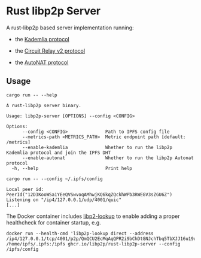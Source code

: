 # Rust libp2p Server

A rust-libp2p based server implementation running:

- the [Kademlia protocol](https://github.com/libp2p/specs/tree/master/kad-dht)

- the [Circuit Relay v2 protocol](https://github.com/libp2p/specs/blob/master/relay/circuit-v2.md)

- the [AutoNAT protocol](https://github.com/libp2p/specs/blob/master/autonat/README.md)

## Usage

```
cargo run -- --help

A rust-libp2p server binary.

Usage: libp2p-server [OPTIONS] --config <CONFIG>

Options:
      --config <CONFIG>              Path to IPFS config file
      --metrics-path <METRICS_PATH>  Metric endpoint path [default: /metrics]
      --enable-kademlia              Whether to run the libp2p Kademlia protocol and join the IPFS DHT
      --enable-autonat               Whether to run the libp2p Autonat protocol
  -h, --help                         Print help
```


```
cargo run -- --config ~/.ipfs/config

Local peer id: PeerId("12D3KooWSa1YEeQVSwvoqAMhwjKQ6kqZQckhWPb3RWEGV3sZGU6Z")
Listening on "/ip4/127.0.0.1/udp/4001/quic"
[...]
```

The Docker container includes [libp2-lookup](https://github.com/mxinden/libp2p-lookup/) to enable adding a proper healthcheck for container startup, e.g.

``` shell
docker run --health-cmd 'libp2p-lookup direct --address /ip4/127.0.0.1/tcp/4001/p2p/QmQCU2EcMqAqQPR2i9bChDtGNJchTbq5TbXJJ16u19uLTa' /home/ipfs/.ipfs:/ipfs ghcr.io/libp2p/rust-libp2p-server --config /ipfs/config
```
